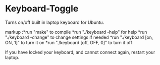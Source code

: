 # Keyboard-Toggle
Turns on/off built in laptop keyboard for Ubuntu. 


markup :*run "make" to compile
*run "./keyboard -help" for help
*run "./keyboard -change" to change settings if needed
*run "./keyboard [on, ON, 1]" to turn it on
*run "./keyboard [off, OFF, 0]" to turn it off


If you have locked your keyboard, and cannot
connect again, restart your laptop.
